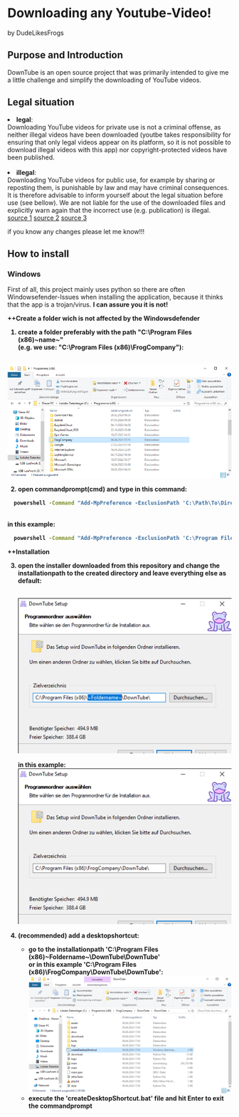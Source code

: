 # Downloading any Youtube-Video!
by DudeLikesFrogs

## Purpose and Introduction

DownTube is an open source project that was primarily intended to give me a little challenge and simplify the downloading of YouTube videos.

## Legal situation

<li><b>legal</b>:
<br>Downloading YouTube videos for private use is not a criminal offense, as neither illegal videos have been downloaded 
(youtbe takes responsibility for ensuring that only legal videos appear on its platform, so it is not possible to download illegal videos with this app)
nor copyright-protected videos have been published.</li>
<br>
<li><b>illegal</b>:
<br>Downloading YouTube videos for public use, for example by sharing or reposting them, is punishable by law and may have criminal consequences.
It is therefore advisable to inform yourself about the legal situation before use (see bellow).
We are not liable for the use of the downloaded files and explicitly warn again that the incorrect use (e.g. publication) is illegal.</li>
<a href="https://www.saferinternet.at/themen/urheberrechte/9-rechtliche-fragen-zu-youtube-was-ist-erlaubt-was-nicht#:~:text=Alles%20darüber%20hinaus%2C%20also%20Verbreitung,und%20ist%20daher%20nicht%20erlaubt."> source 1</a>
<a href="https://www.allrecht.de/alles-was-recht-ist/youtube-videos-downloaden-legal-oder-nicht/"> source 2</a>
<a href="https://praxistipps.chip.de/download-von-youtube-videos-legal-oder-nicht_9496"> source 3</a>
<p>if you know any changes please let me know!!!</p>

## How to install
### Windows
First of all, this project mainly uses python so there are often Windowsefender-Issues when installing the application, because it thinks that the app is a trojan/virus.
<b>I can assure you it is not! <br>

<p>
  
  ++Create a folder wich is not affected by the Windowsdefender <br>
  
  1. create a folder preferably with the path "C:\Program Files (x86)\~name~" <br>
  (e.g. we use: "C:\Program Files (x86)\FrogCompany"):
  
  <br>![Explorer](gitImages/Explorer.png)
  
  2. open commandprompt(cmd) and type in this command:

  ``` cmd
    powershell -Command "Add-MpPreference -ExclusionPath 'C:\Path\To\Directory'"
  ```
  <br>
    in this example:
  <br>
  
  ``` cmd
    powershell -Command "Add-MpPreference -ExclusionPath 'C:\Program Files (x86)\FrogCompany'"
  ```

  ++Installation
  
  3. open the installer downloaded from this repository and change the installationpath to the created directory
     and leave everything else as default:
     
     <br>![DownTubeSetupCustompath](gitImages/DownTubeSetupCustompath.png)
     <br>
     
       in this example:
     <br>![DownTubeSetupDefault](gitImages/DownTubeSetupDefault.png)


  5. (recommended) add a desktopshortcut:
      - go to the installationpath 'C:\Program Files (x86)\~Foldername~\DownTube\DownTube'<br> or in this example 'C:\Program Files (x86)\FrogCompany\DownTube\DownTube':
     <br>![DesktopShortcut](gitImages/DesktopShortcut.png)
      - execute the 'createDesktopShortcut.bat' file and hit Enter to exit the commandprompt
</p>



